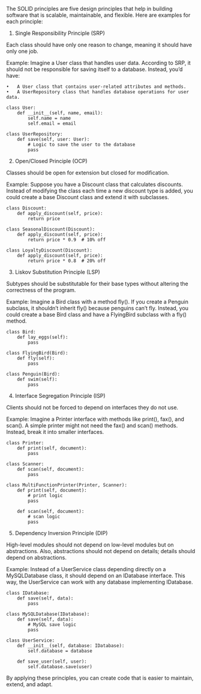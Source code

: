The SOLID principles are five design principles that help in building software that is scalable, maintainable, and flexible. Here are examples for each principle:

1. Single Responsibility Principle (SRP)

Each class should have only one reason to change, meaning it should have only one job.

Example:
Imagine a User class that handles user data. According to SRP, it should not be responsible for saving itself to a database. Instead, you’d have:

	•	A User class that contains user-related attributes and methods.
	•	A UserRepository class that handles database operations for user data.

```
class User:
    def __init__(self, name, email):
        self.name = name
        self.email = email

class UserRepository:
    def save(self, user: User):
        # Logic to save the user to the database
        pass
```

2. Open/Closed Principle (OCP)

Classes should be open for extension but closed for modification.

Example:
Suppose you have a Discount class that calculates discounts. Instead of modifying the class each time a new discount type is added, you could create a base Discount class and extend it with subclasses.

```
class Discount:
    def apply_discount(self, price):
        return price

class SeasonalDiscount(Discount):
    def apply_discount(self, price):
        return price * 0.9  # 10% off

class LoyaltyDiscount(Discount):
    def apply_discount(self, price):
        return price * 0.8  # 20% off
```

3. Liskov Substitution Principle (LSP)

Subtypes should be substitutable for their base types without altering the correctness of the program.

Example:
Imagine a Bird class with a method fly(). If you create a Penguin subclass, it shouldn’t inherit fly() because penguins can’t fly. Instead, you could create a base Bird class and have a FlyingBird subclass with a fly() method.

```
class Bird:
    def lay_eggs(self):
        pass

class FlyingBird(Bird):
    def fly(self):
        pass

class Penguin(Bird):
    def swim(self):
        pass
```

4. Interface Segregation Principle (ISP)

Clients should not be forced to depend on interfaces they do not use.

Example:
Imagine a Printer interface with methods like print(), fax(), and scan(). A simple printer might not need the fax() and scan() methods. Instead, break it into smaller interfaces.

```
class Printer:
    def print(self, document):
        pass

class Scanner:
    def scan(self, document):
        pass

class MultiFunctionPrinter(Printer, Scanner):
    def print(self, document):
        # print logic
        pass

    def scan(self, document):
        # scan logic
        pass
```

5. Dependency Inversion Principle (DIP)

High-level modules should not depend on low-level modules but on abstractions. Also, abstractions should not depend on details; details should depend on abstractions.

Example:
Instead of a UserService class depending directly on a MySQLDatabase class, it should depend on an IDatabase interface. This way, the UserService can work with any database implementing IDatabase.

```
class IDatabase:
    def save(self, data):
        pass

class MySQLDatabase(IDatabase):
    def save(self, data):
        # MySQL save logic
        pass

class UserService:
    def __init__(self, database: IDatabase):
        self.database = database

    def save_user(self, user):
        self.database.save(user)
```

By applying these principles, you can create code that is easier to maintain, extend, and adapt.
